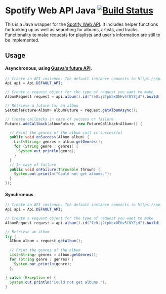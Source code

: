 Spotify Web API Java [![Build Status](https://travis-ci.org/thelinmichael/spotify-web-api-java.svg?branch=master)](https://travis-ci.org/thelinmichael/spotify-web-api-java)
==================

This is a Java wrapper for the [Spotify Web API](https://developer.spotify.com/spotify-web-api/). It includes helper functions for looking up as well as searching for albums, artists, and tracks. Functionality to make requests for playlists and user's information are still to be implemented.

## Usage

#### Asynchronous, using [Guava's future API](https://code.google.com/p/guava-libraries/wiki/ListenableFutureExplained).

```java
// Create an API instance. The default instance connects to https://api.spotify.com/.
Api api = Api.DEFAULT_API; 

// Create a request object for the type of request you want to make
AlbumRequest request = api.album().id("7e0ij2fpWaxOEHv5fUYZjd").build();

// Retrieve a future for an album
SettableFuture<Album> albumFuture = request.getAlbumAsync();

// Create callbacks in case of success or failure
Futures.addCallback(albumFuture, new FutureCallback<Album>() {

  // Print the genres of the album call is successful
  public void onSuccess(Album album) {
    List<String> genres = album.getGenres(); 
    for (String genre : genres) {
      System.out.println(genre);
    }
  }
  // In case of failure
  public void onFailure(Throwable thrown) {
    System.out.println("Could not get albums.");
  }
});
```

#### Synchronous 
```java
// Create an API instance. The default instance connects to https://api.spotify.com/.
Api api = Api.DEFAULT_API; 

// Create a request object for the type of request you want to make
AlbumRequest request = api.album().id("7e0ij2fpWaxOEHv5fUYZjd").build();

// Retrieve an album
try {
  Album album = request.getAlbum();
  
  // Print the genres of the album
  List<String> genres = album.getGenres(); 
  for (String genre : genres) {
    System.out.println(genre);
  };
  
} catch (Exception e) {
  System.out.println("Could not get albums.");
}
```

